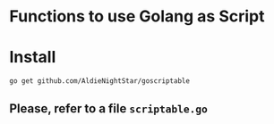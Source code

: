 # Functions to use Golang as Script

# Install
```sh
go get github.com/AldieNightStar/goscriptable
```

## Please, refer to a file `scriptable.go`